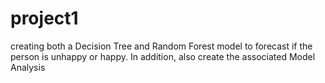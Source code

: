 # project1
creating both a Decision Tree and Random Forest model to forecast if the person is unhappy or happy. In addition, also create the associated Model Analysis
